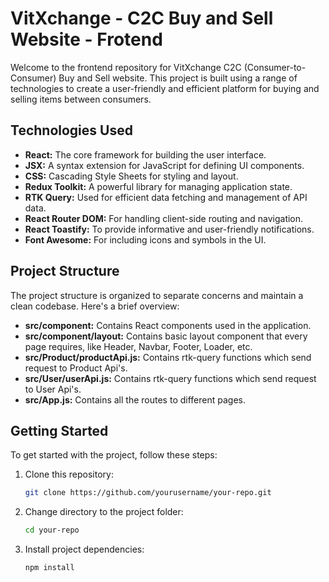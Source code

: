 # VitXchange - C2C Buy and Sell Website - Frotend

Welcome to the frontend repository for VitXchange C2C (Consumer-to-Consumer) Buy and Sell website. This project is built using a range of technologies to create a user-friendly and efficient platform for buying and selling items between consumers.

## Technologies Used

- **React:** The core framework for building the user interface.
- **JSX:** A syntax extension for JavaScript for defining UI components.
- **CSS:** Cascading Style Sheets for styling and layout.
- **Redux Toolkit:** A powerful library for managing application state.
- **RTK Query:** Used for efficient data fetching and management of API data.
- **React Router DOM:** For handling client-side routing and navigation.
- **React Toastify:** To provide informative and user-friendly notifications.
- **Font Awesome:** For including icons and symbols in the UI.

## Project Structure

The project structure is organized to separate concerns and maintain a clean codebase. Here's a brief overview:

- **src/component:** Contains React components used in the application.
- **src/component/layout:** Contains basic layout component that every page requires, like Header, Navbar, Footer, Loader, etc.
- **src/Product/productApi.js:** Contains rtk-query functions which send request to Product Api's.
- **src/User/userApi.js:** Contains rtk-query functions which send request to User Api's.  
- **src/App.js:** Contains all the routes to different pages.

## Getting Started

To get started with the project, follow these steps:

1. Clone this repository:

   ```bash
   git clone https://github.com/yourusername/your-repo.git
2. Change directory to the project folder:

   ```bash
   cd your-repo
3. Install project dependencies:

   ```bash
   npm install
